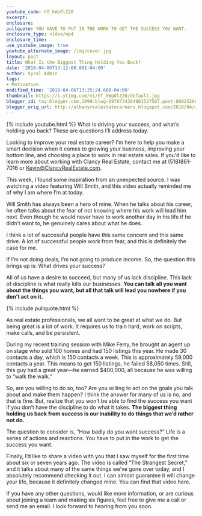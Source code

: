 ```yaml
---
youtube_code: hT_kWpOlZ20
excerpt:
enclosure:
pullquote: YOU HAVE TO PUT IN THE WORK TO GET THE SUCCESS YOU WANT.
enclosure_type: video/mp4
enclosure_time:
use_youtube_image: true
youtube_alternate_image: /img/cover.jpg
layout: post
title: What Is the Biggest Thing Holding You Back?
date: '2018-04-06T13:12:00.001-04:00'
author: Vyral Admin
tags:
- Motivation
modified_time: '2018-04-06T13:25:24.608-04:00'
thumbnail: https://i.ytimg.com/vi/hT_kWpOlZ20/default.jpg
blogger_id: tag:blogger.com,1999:blog-1970734364901527507.post-8602526655879299257
blogger_orig_url: http://albanyrealestatecareers.blogspot.com/2018/04/whats-holding-you-back-from-success.html
---
```

{% include youtube.html %}
What is driving your success, and what’s holding you back? These are questions I’ll address today.

Looking to improve your real estate career? I'm here to help you make a smart decision when it comes to growing your business, improving your bottom line, and choosing a place to work in real estate sales. If you'd like to learn more about working with Clancy Real Estate, contact me at (518)861-7016 or Kevin@ClancyRealEstate.com.

This week, I found some inspiration from an unexpected source. I was watching a video featuring Will Smith, and this video actually reminded me of why I am where I’m at today.

Will Smith has always been a hero of mine. When he talks about his career, he often talks about the fear of not knowing where his work will lead him next. Even though he would never have to work another day in his life if he didn’t want to, he genuinely cares about what he does.

I think a lot of successful people have this same concern and this same drive. A lot of successful people work from fear, and this is definitely the case for me.

If I’m not doing deals, I’m not going to produce income. So, the question this brings up is: What drives your success?

All of us have a desire to succeed, but many of us lack discipline. This lack of discipline is what really kills our businesses. **You can talk all you want about the things you want, but all that talk will lead you nowhere if you don’t act on it.**

{% include pullquote.html %}

As real estate professionals, we all want to be great at what we do. But being great is a lot of work. It requires us to train hard, work on scripts, make calls, and be persistent.

During my recent training session with Mike Ferry, he brought an agent up on stage who sold 100 homes and had 150 listings this year. He made 30 contacts a day, which is 150 contacts a week. This is approximately 59,000 contacts a year. This means to get 150 listings, he failed 58,050 times. Still, this guy had a great year—he earned $400,000, all because he was willing to “walk the walk.”

So, are you willing to do so, too? Are you willing to act on the goals you talk about and make them happen? I think the answer for many of us is no, and that is fine. But, realize that you won’t be able to find the success you want if you don’t have the discipline to do what it takes. **The biggest thing holding us back from success is our inability to do things that we’d rather not do.**

The question to consider is, “How badly do you want success?” Life is a series of actions and reactions. You have to put in the work to get the success you want.

Finally, I’d like to share a video with you that I saw myself for the first time about six or seven years ago. The video is called “The Strangest Secret,” and it talks about many of the same things we’ve gone over today, and I absolutely recommend checking it out. I can almost guarantee it will change your life, because it definitely changed mine. You can find that video here.

If you have any other questions, would like more information, or are curious about joining a team and making six figures, feel free to give me a call or send me an email. I look forward to hearing from you soon.

